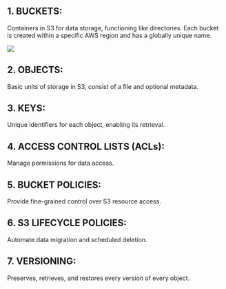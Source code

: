 ## 1. BUCKETS: 
Containers in S3 for data storage, functioning like directories.
Each bucket is created within a specific AWS region and has a globally unique name.

![](../../resources/images/s3-list-of-buckets.png)
## 2. OBJECTS: 
Basic units of storage in S3, consist of a file and optional metadata.
## 3. KEYS: 
Unique identifiers for each object, enabling its retrieval.
## 4. ACCESS CONTROL LISTS (ACLs): 
Manage permissions for data access.
## 5. BUCKET POLICIES: 
Provide fine-grained control over S3 resource access.
## 6. S3 LIFECYCLE POLICIES: 
Automate data migration and scheduled deletion.
## 7. VERSIONING: 
Preserves, retrieves, and restores every version of every object.
